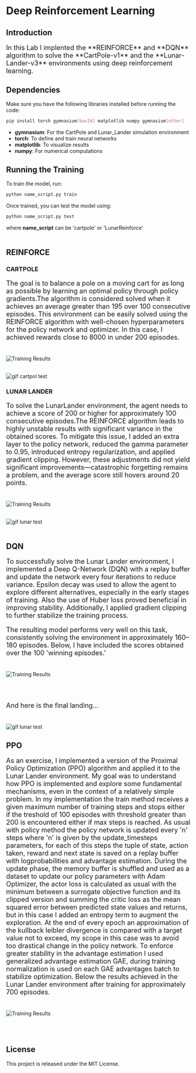 # **Deep Reinforcement Learning**  

## **Introduction**  
<p style="font-size: 18px;">In this Lab I implented the **REINFORCE** and **DQN** algorithm to solve the **CartPole-v1** and the **Lunar-Lander-v3** environments using deep reinforcement learning. 

## **Dependencies**  
Make sure you have the following libraries installed before running the code:  

```bash
pip install torch gymnasium[box2d] matplotlib numpy gymnasium[other]
```

- **gymnasium**: For the CartPole and Lunar_Lander simulation environment  
- **torch**: To define and train neural networks  
- **matplotlib**: To visualize results  
- **numpy**: For numerical computations  

## **Running the Training**  
To train the model, run:  

```bash
python name_script.py train
```

Once trained, you can test the model using:  

```bash
python name_script.py test
```

where **name_script** can be 'cartpole' or 'LunarReinforce' 
<br><br>

## **REINFORCE**

### **CARTPOLE**  
<p style="font-size: 18px;">The goal is to balance a pole on a moving cart for as long as possible by learning an optimal policy through policy gradients.The algorithm is considered solved when it achieves an average greater than 195 over 100 consecutive episodes.
This environment can be easily solved using the REINFORCE algorithm with well-chosen hyperparameters for the policy network and optimizer. In this case, I achieved rewards close to 8000 in under 200 episodes.
<br><br>

![Training Results](Ex1/Results/Cart.png)
<br><br>

![gif cartpol test](videos/cartpole.gif)

### **LUNAR LANDER**
<p style="font-size: 18px;">To solve the LunarLander environment, the agent needs to achieve a score of 200 or higher for approximately 100 consecutive episodes.The REINFORCE algorithm leads to highly unstable results with significant variance in the obtained scores. To mitigate this issue, I added an extra layer to the policy network, reduced the gamma parameter to 0.95, introduced entropy regularization, and applied gradient clipping. However, these adjustments did not yield significant improvements—catastrophic forgetting remains a problem, and the average score still hovers around 20 points.
<br><br>

![Training Results](Ex1/Results/Lunar.png)
<br><br>

![gif lunar test](videos/lunar_reinforce.gif)
<br><br>

## **DQN**
<p style="font-size: 18px;">To successfully solve the Lunar Lander environment, I implemented a Deep Q-Network (DQN) with a replay buffer and update the network every four iterations to reduce variance. Epsilon decay was used to allow the agent to explore different alternatives, especially in the early stages of training. Also the use of Huber loss proved beneficial in improving stability. Additionally, I applied gradient clipping to further stabilize the training process.

<p style="font-size: 18px;">The resulting model performs very well on this task, consistently solving the environment in approximately 160–180 episodes. Below, I have included the scores obtained over the 100 'winning episodes.'
<br><br>

![Training Results](Ex2/Results/Lunar.png)

<br><br>
<p style="font-size: 18px;">And here is the final landing...
<br><br>

![gif lunar test](videos/lunar_dqn.gif)

## **PPO**
<p style="font-size: 18px;">As an exercise, I implemented a version of the Proximal Policy Optimization (PPO) algorithm and applied it to the Lunar Lander environment. My goal was to understand how PPO is implemented and explore some fundamental mechanisms, even in the context of a relatively simple problem.
In my implementation the train method receives a given maximum number of training steps and stops either if the treshold of 100 episodes with threshold greater than 200 is encountered either if max steps is reached.
As usual with policy method the policy network is updated every 'n' steps where 'n' is given by the update_timesteps parameters, for each of this steps the tuple of  state, action taken, reward and next state is saved on a replay buffer with logprobabilities and advantage estimation.
During the update phase, the memory buffer is shuffled and used as a dataset to update our policy parameters with Adam Optimizer, the actor loss is calculated as usual with the minimum between a surrogate objective function and its clipped version and summing the critic loss as the mean squared error between predicted state values and returns, but in this case I added an entropy term to augment the exploration.
At the end of every epoch an approximation of the kullback leibler divergence is compared with a target value not to exceed, my scope in this case was to avoid too drastical change in the policy network.
To enforce greater stability in the advantage estimation I used generalized advantage estimation GAE, during training normalization is used on each GAE advantages batch to stabilize optimization.
Below the results achieved in the Lunar Lander environment after training for approximately 700 episodes.
<br><br>

![Training Results](Ex3/Results/training_plot.png)

<br><br>


## **License**  
This project is released under the MIT License.
